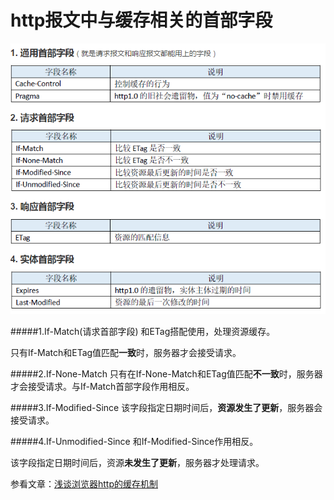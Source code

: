 # http报文中与缓存相关的首部字段

![](/assets/http-cache-detail.png)

#####1.If-Match(请求首部字段)
和ETag搭配使用，处理资源缓存。

只有If-Match和ETag值匹配**一致**时，服务器才会接受请求。

#####2.If-None-Match
只有在If-None-Match和ETag值匹配**不一致**时，服务器才会接受请求。与If-Match首部字段作用相反。

#####3.If-Modified-Since
该字段指定日期时间后，**资源发生了更新**，服务器会接受请求。

#####4.If-Unmodified-Since
和If-Modified-Since作用相反。

该字段指定日期时间后，资源**未发生了更新**，服务器才处理请求。


参看文章：[浅谈浏览器http的缓存机制](http://www.cnblogs.com/vajoy/p/5341664.html)


